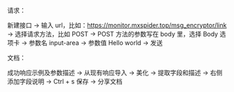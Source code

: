 
请求：   

新建接口 -> 输入 url，比如：https://monitor.mxspider.top/msg_encryptor/link -> 选择请求方法，比如 POST -> POST 方法的参数写在 body 里，选择 Body 选项卡 -> 参数名 input-area -> 参数值 Hello world -> 发送     


文档：   

成功响应示例及参数描述 -> 从现有响应导入 -> 美化 -> 提取字段和描述 -> 右侧添加字段说明 -> Ctrl + s 保存 -> 分享文档    
